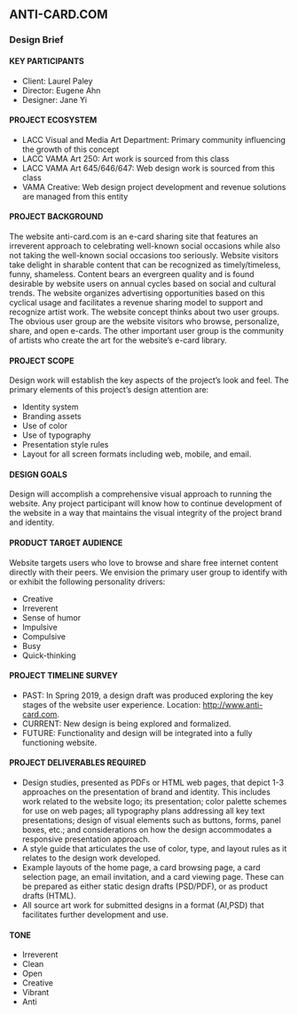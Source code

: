 ## ANTI-CARD.COM
### Design Brief


#### KEY PARTICIPANTS
- Client: Laurel Paley
- Director: Eugene Ahn
- Designer: Jane Yi

#### PROJECT ECOSYSTEM
- LACC Visual and Media Art Department: Primary community influencing the growth of this concept
- LACC VAMA Art 250: Art work is sourced from this class
- LACC VAMA Art 645/646/647: Web design work is sourced from this class
- VAMA Creative: Web design project development and revenue solutions are managed from this entity

#### PROJECT BACKGROUND
The website anti-card.com is an e-card sharing site that features an irreverent approach to celebrating well-known social occasions while also not taking the well-known social occasions too seriously. Website visitors take delight in sharable content that can be recognized as timely/timeless, funny, shameless. Content bears an evergreen quality and is found desirable by website users on annual cycles based on social and cultural trends. The website organizes advertising opportunities based on this cyclical usage and facilitates a revenue sharing model to support and recognize artist work. The website concept thinks about two user groups. The obvious user group are the website visitors who browse, personalize, share, and open e-cards. The other important user group is the community of artists who create the art for the website’s e-card library. 

#### PROJECT SCOPE
Design work will establish the key aspects of the project’s look and feel. The primary elements of this project’s design attention are:
- Identity system
- Branding assets
- Use of color
- Use of typography
- Presentation style rules
- Layout for all screen formats including web, mobile, and email.

#### DESIGN GOALS
Design will accomplish a comprehensive visual approach to running the website. Any project participant will know how to continue development of the website in a way that maintains the visual integrity of the project brand and identity.

#### PRODUCT TARGET AUDIENCE
Website targets users who love to browse and share free internet content directly with their peers. We envision the primary user group to identify with or exhibit the following personality drivers:
- Creative
- Irreverent
- Sense of humor
- Impulsive
- Compulsive
- Busy
- Quick-thinking

#### PROJECT TIMELINE SURVEY
- PAST: In Spring 2019, a design draft was produced exploring the key stages of the website user experience. Location: http://www.anti-card.com.
- CURRENT: New design is being explored and formalized.
- FUTURE: Functionality and design will be integrated into a fully functioning website. 

#### PROJECT DELIVERABLES REQUIRED
- Design studies, presented as PDFs or HTML web pages, that depict 1-3 approaches on the presentation of brand and identity. This includes work related to the website logo; its presentation; color palette schemes for use on web pages; all typography plans addressing all key text presentations; design of visual elements such as buttons, forms, panel boxes, etc.; and considerations on how the design accommodates a responsive presentation approach.
- A style guide that articulates the use of color, type, and layout rules as it relates to the design work developed.
- Example layouts of the home page, a card browsing page, a card selection page, an email invitation, and a card viewing page. These can be prepared as either static design drafts (PSD/PDF), or as product drafts (HTML).
- All source art work for submitted designs in a format (AI,PSD) that facilitates further development and use.

#### TONE
- Irreverent
- Clean
- Open
- Creative
- Vibrant
- Anti
